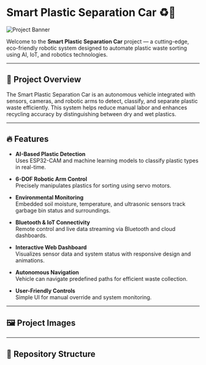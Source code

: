 # Smart Plastic Separation Car ♻️🚗

![Project Banner](https://your-image-link.com/banner.png)

Welcome to the **Smart Plastic Separation Car** project — a cutting-edge, eco-friendly robotic system designed to automate plastic waste sorting using AI, IoT, and robotics technologies.

---

## 🚀 Project Overview

The Smart Plastic Separation Car is an autonomous vehicle integrated with sensors, cameras, and robotic arms to detect, classify, and separate plastic waste efficiently. This system helps reduce manual labor and enhances recycling accuracy by distinguishing between dry and wet plastics.

---

## 🔥 Features

- **AI-Based Plastic Detection**  
  Uses ESP32-CAM and machine learning models to classify plastic types in real-time.

- **6-DOF Robotic Arm Control**  
  Precisely manipulates plastics for sorting using servo motors.

- **Environmental Monitoring**  
  Embedded soil moisture, temperature, and ultrasonic sensors track garbage bin status and surroundings.

- **Bluetooth & IoT Connectivity**  
  Remote control and live data streaming via Bluetooth and cloud dashboards.

- **Interactive Web Dashboard**  
  Visualizes sensor data and system status with responsive design and animations.

- **Autonomous Navigation**  
  Vehicle can navigate predefined paths for efficient waste collection.

- **User-Friendly Controls**  
  Simple UI for manual override and system monitoring.

---

## 🖼️ Project Images


---

## 📂 Repository Structure

